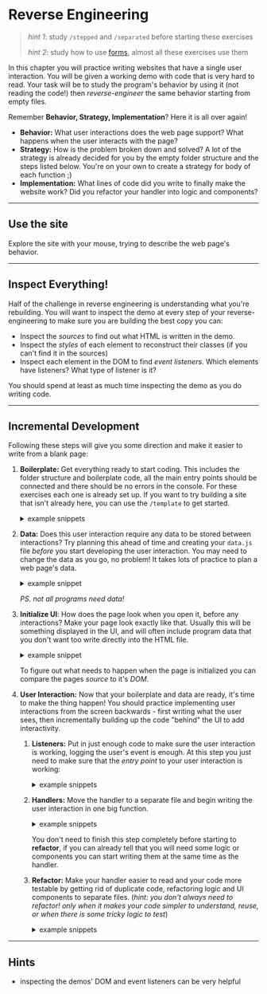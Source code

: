 # Reverse Engineering

> _hint 1_: study `/stepped` and `/separated` before starting these exercises
>
> _hint 2_: study how to use [forms](https://javascript.info/forms-controls), almost all these exercises use them

In this chapter you will practice writing websites that have a single user interaction. You will be given a working demo with code that is very hard to read. Your task will be to study the program's behavior by using it (not reading the code!) then _reverse-engineer_ the same behavior starting from empty files.

Remember **Behavior, Strategy, Implementation**? Here it is all over again!

- **Behavior:** What user interactions does the web page support? What happens when the user interacts with the page?
- **Strategy:** How is the problem broken down and solved? A lot of the strategy is already decided for you by the empty folder structure and the steps listed below. You're on your own to create a strategy for body of each function ;)
- **Implementation:** What lines of code did you write to finally make the website work? Did you refactor your handler into logic and components?

---

## Use the site

Explore the site with your mouse, trying to describe the web page's behavior.

---

## Inspect Everything!

Half of the challenge in reverse engineering is understanding what you're rebuilding. You will want to inspect the demo at every step of your reverse-engineering to make sure you are building the best copy you can:

- Inspect the _sources_ to find out what HTML is written in the demo.
- Inspect the _styles_ of each element to reconstruct their classes (if you can't find it in the sources)
- Inspect each element in the DOM to find _event listeners_. Which elements have listeners? What type of listener is it?

You should spend at least as much time inspecting the demo as you do writing code.

---

## Incremental Development

Following these steps will give you some direction and make it easier to write from a blank page:

1. **Boilerplate:** Get everything ready to start coding. This includes the folder structure and boilerplate code, all the main entry points should be connected and there should be no errors in the console. For these exercises each one is already set up. If you want to try building a site that isn't already here, you can use the `/template` to get started.

   <details>
   <summary>example snippets</summary>

   ```css
   /* ./public/style.css */

   /* an empty CSS file */
   ```

   ```html
   <!--  ./index.html -->

   <!DOCTYPE html>
   <html lang="en">
     <head>
       <meta charset="utf-8" />
       <title></title>
       <link rel="stylesheet" href="./public/style.css" />
     </head>

     <body>
       <div id="user-interface"></div>
       <script type="module" src="./src/init/index.js"></script>
     </body>
   </html>
   ```

   ```js
   // ./src/init/index.js

   // an empty JS file
   ```

   </details>

2. **Data:** Does this user interaction require any data to be stored between interactions? Try planning this ahead of time and creating your `data.js` file _before_ you start developing the user interaction. You may need to change the data as you go, no problem! It takes lots of practice to plan a web page's data.

   <details>
   <summary>example snippet</summary>

   ```js
   // ./src/data.js

   export const data = {
     secret: 'water is blue',
   };
   ```

   </details>

   _PS. not all programs need data!_

3. **Initialize UI**: How does the page look when you open it, before any interactions? Make your page look exactly like that. Usually this will be something displayed in the UI, and will often include program data that you don't want too write directly into the HTML file.

    <details>
    <summary>example snippet</summary>

   ```css
   /* ./public/style.css */

   .centered {
     position: fixed;
     top: 50%;
     left: 50%;
     transform: translate(-50%, -50%);
   }

   .framed {
     border: solid black 1px;
   }

   .hidden {
     color: white;
   }
   ```

   ```html
   <!-- index.html -->
   <!-- ... -->
   <div id="user-interface">
     <p id="the-secret" class="centered framed hidden"></p>
   </div>
   <!-- ... -->
   ```

   ```js
   // ./src/init/index.js

   import './ui.js';
   ```

   ```js
   // ./src/init/ui.js

   import { data } from '../data.js';

   document.getElementById('the-secret').innerText = data.secret;
   ```

    </details>

   To figure out what needs to happen when the page is initialized you can compare the pages _source_ to it's _DOM_.

4. **User Interaction:** Now that your boilerplate and data are ready, it's time to make the thing happen! You should practice implementing user interactions from the screen backwards - first writing what the user sees, then incrementally building up the code "behind" the UI to add interactivity.

   1. **Listeners:** Put in just enough code to make sure the user interaction is working, logging the user's event is enough. At this step you just need to make sure that the _entry point_ to your user interaction is working:

      <details>
      <summary>example snippets</summary>

      ```js
      // ./src/init/index.js

      import './ui.js';

      import '../listeners/display.js';
      import '../listeners/hide.js';
      ```

      ```js
      // ./src/listeners/display.js

      document
        .getElementById('the-secret')
        .addEventListener('mouseenter', (event) => {
          console.log(event);
        });
      ```

      ```js
      // ./src/listeners/hide.js

      document
        .getElementById('the-secret')
        .addEventListener('mouseout', (event) => {
          console.log(event);
        });
      ```

      </details>

   2. **Handlers:** Move the handler to a separate file and begin writing the user interaction in one big function.

      <details>
      <summary>example snippets</summary>

      ```js
      // ./src/listeners/display.js

      import { displaySecret } from '../handlers/display-secret.js';

      document
        .getElementById('the-secret')
        .addEventListener('mouseenter', displaySecret);
      ```

      ```js
      // ./src/listeners/hide.js

      import { hideSecret } from '../handlers/hide-secret.js';

      document
        .getElementById('the-secret')
        .addEventListener('mouseleave', hideSecret);
      ```

      ```js
      // ./src/handlers/display-secret.js

      export const displaySecret = (event) => {
        event.target.classList.toggle('hidden');
      };
      ```

      ```js
      // ./src/handlers/hide-secret.js

      export const hideSecret = (event) => {
        event.target.classList.toggle('hidden');
      };
      ```

      </details>

      You don't need to finish this step completely before starting to **refactor**, if you can already tell that you will need some logic or components you can start writing them at the same time as the handler.

   3. **Refactor:** Make your handler easier to read and your code more testable by getting rid of duplicate code, refactoring logic and UI components to separate files. (_hint: you don't always need to refactor! only when it makes your code simpler to understand, reuse, or when there is some tricky logic to test_)

      <details>
      <summary>example snippets</summary>

      Both handlers have the same code. Combining them into a single function and calling the same handler from both listeners will make the code easier to understand and maintain.

      ```js
      // ./src/listeners/display.js

      import { toggleHidden } from '../handlers/toggle-hidden.js';

      document
        .getElementById('the-secret')
        .addEventListener('mouseenter', toggleHidden);
      ```

      ```js
      // ./src/listeners/hide.js

      import { toggleHidden } from '../handlers/toggle-hidden.js';

      document
        .getElementById('the-secret')
        .addEventListener('mouseleave', toggleHidden);
      ```

      ```js
      // ./src/handlers/toggle-hidden.js

      export const toggleHidden = (event) => {
        event.target.classList.toggle('hidden');
      };
      ```

      </details>

---

## Hints

- inspecting the demos' DOM and event listeners can be very helpful

